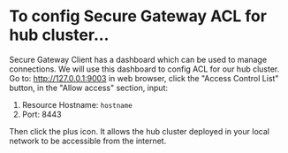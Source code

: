 # To config Secure Gateway ACL for hub cluster...

  Secure Gateway Client has a dashboard which can be used to manage connections. We will use this dashboard to
  config ACL for our hub cluster. Go to: http://127.0.0.1:9003 in web browser, click the "Access Control List"
  button, in the "Allow access" section, input:

  1) Resource Hostname: `hostname`
  2) Port: 8443

  Then click the plus icon. It allows the hub cluster deployed in your local network to be accessible from the
  internet.
